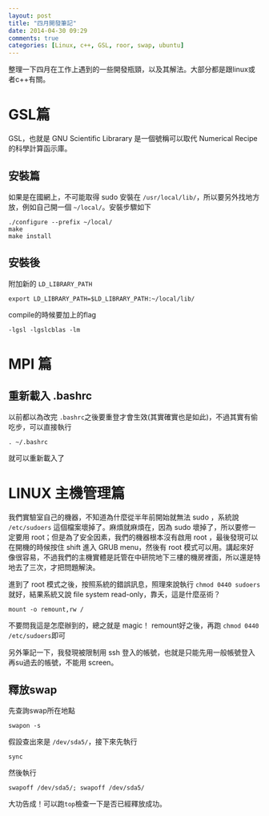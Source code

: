 ```yaml
---
layout: post
title: "四月開發筆記"
date: 2014-04-30 09:29
comments: true
categories: [Linux, c++, GSL, roor, swap, ubuntu]
---
```

整理一下四月在工作上遇到的一些開發瓶頸，以及其解法。大部分都是跟linux或者c++有關。


# GSL篇
GSL，也就是 GNU Scientific Librarary 是一個號稱可以取代 Numerical Recipe 的科學計算函示庫。

## 安裝篇
如果是在國網上，不可能取得 sudo 安裝在 `/usr/local/lib/`，所以要另外找地方放，例如自己開一個 `~/local/`。安裝步驟如下
```
./configure --prefix ~/local/
make
make install
```

## 安裝後

附加新的 `LD_LIBRARY_PATH`

```
export LD_LIBRARY_PATH=$LD_LIBRARY_PATH:~/local/lib/
```

compile的時候要加上的flag
```
-lgsl -lgslcblas -lm
```

# MPI 篇

## 重新載入 .bashrc
以前都以為改完 `.bashrc`之後要重登才會生效(其實確實也是如此)，不過其實有偷吃步，可以直接執行
```
. ~/.bashrc
```
就可以重新載入了

# LINUX 主機管理篇
我們實驗室自己的機器，不知道為什麼從半年前開始就無法 sudo ，系統說 `/etc/sudoers` 這個檔案壞掉了。麻煩就麻煩在，因為 sudo 壞掉了，所以要修一定要用 root；但是為了安全因素，我們的機器根本沒有啟用 root ，最後發現可以在開機的時候按住 shift 進入 GRUB menu，然後有 root 模式可以用。講起來好像很容易，不過我們的主機實體是託管在中研院地下三樓的機房裡面，所以還是特地去了三次，才把問題解決。

進到了 root 模式之後，按照系統的錯誤訊息，照理來說執行 `chmod 0440 sudoers`就好，結果系統又說 file system read-only，靠夭，這是什麼巫術？
```
mount -o remount,rw /
```
不要問我這是怎麼辦到的，總之就是 magic！
remount好之後，再跑  `chmod 0440 /etc/sudoers`即可

另外筆記一下，我發現被限制用 ssh 登入的帳號，也就是只能先用一般帳號登入再su過去的帳號，不能用 screen。

## 釋放swap
先查詢swap所在地點
```
swapon -s
```
假設查出來是 `/dev/sda5/`，接下來先執行
```
sync
```
然後執行
```
swapoff /dev/sda5/; swapoff /dev/sda5/
```
大功告成！可以跑`top`檢查一下是否已經釋放成功。